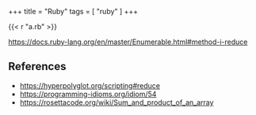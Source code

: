 +++
title = "Ruby"
tags = [ "ruby" ]
+++

{{< r "a.rb" >}}

<https://docs.ruby-lang.org/en/master/Enumerable.html#method-i-reduce>

## References

- <https://hyperpolyglot.org/scripting#reduce>
- <https://programming-idioms.org/idiom/54>
- <https://rosettacode.org/wiki/Sum_and_product_of_an_array>
